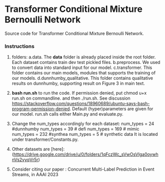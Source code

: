 # Transformer Conditional Mixture Bernoulli Network

Source code for Transformer Conditional Mixture Bernoulli Network.

### Instructions 
1. folders:
a.data. The **data** folder is already placed inside the root folder. Each dataset contains train dev test pickled files. 
b.preprocess. We used to convert data into standard input for our model.
c.transformer. This folder contains our main models, modules that supports the training of our models.
d.dunnhumby_qualitative. This folder contains qualitative results on dunnhumby, supporting result on Figure 3 in main text. 

2. **bash run.sh** to run the code. If permission denied, put chmod u+x run.sh on commandline. and then ./run.sh.  See discussion https://stackoverflow.com/questions/18960689/ubuntu-says-bash-program-permission-denied. Default (hyper)parameters are given for our model. run.sh calls either Main.py and evaluate.py. 

3. Change the num_types accordingly for each dataset:
num_types = 24   #dunnhumby
num_types = 39  # defi
num_types = 169 # mimic
num_types = 232 #synthea
num_types = 5 # synthetic data
It is located under transformer/Constants.py.


4. Other datasets are [here]: (https://drive.google.com/drive/u/0/folders/1qFczWc_sVwOsVIga0oywhnVs2vyqVr5r)

5. Consider citing our paper : Concurrent Multi-Label Prediction in Event Streams, in AAAI 2023




